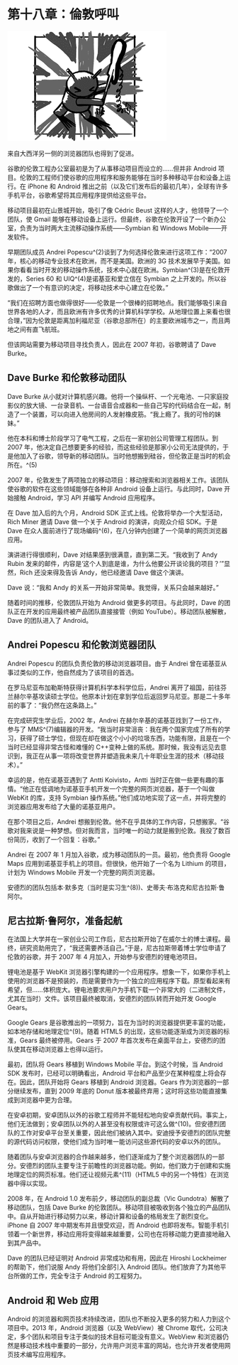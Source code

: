 # 第十八章：倫敦呼叫

![g18001](img/g18001.png)

来自大西洋另一侧的浏览器团队也得到了促进。

谷歌的伦敦工程办公室最初是为了从事移动项目而设立的……但并非 Android 项目。伦敦的工程师们使谷歌的应用程序和服务能够在当时多种移动平台和设备上运行。在 iPhone 和 Android 推出之前（以及它们发布后的最初几年），全球有许多手机平台，谷歌希望将其应用程序提供给这些平台。

移动项目最初在山景城开始，吸引了像 Cédric Beust 这样的人才，他领导了一个团队，使 Gmail 能够在移动设备上运行。但最终，谷歌在伦敦开设了一个新办公室，负责为当时两大主流移动操作系统——Symbian 和 Windows Mobile——开发软件。

早期团队成员 Andrei Popescu^(2)谈到了为何选择伦敦来进行这项工作：“2007 年，核心的移动专业技术在欧洲，而不是美国。欧洲的 3G 技术发展早于美国。如果你看看当时开发的移动操作系统，技术中心就在欧洲。Symbian^(3)是在伦敦开发的，Series 60 和 UIQ^(4)是诺基亚和爱立信在 Symbian 之上开发的。所以谷歌做出了一个有意识的决定，将移动技术中心建立在伦敦。”

“我们在招聘方面也做得很好——伦敦是一个很棒的招聘地点。我们能够吸引来自世界各地的人才，而且欧洲有许多优秀的计算机科学学校。从地理位置上来看也很合理，”因为伦敦是距离加利福尼亚（谷歌总部所在）的主要欧洲城市之一，而且两地之间有直飞航班。

但该网站需要为移动项目寻找负责人，因此在 2007 年初，谷歌聘请了 Dave Burke。

## Dave Burke 和伦敦移动团队

Dave Burke 从小就对计算机感兴趣。他将一个操纵杆、一个光电池、一只家庭投影仪的放大镜、一台录音机、一台语音合成器和一些自己写的代码结合在一起，制造了一个装置，可以向进入他房间的人发射橡皮筋。“我上瘾了。我的可怜的妹妹。”

他在本科和博士阶段学习了电气工程，之后在一家初创公司管理工程团队。到 2007 年，他决定自己想要更多的经验，而这些经验是那家小公司无法提供的，于是他加入了谷歌，领导新的移动团队。当时他想搬到硅谷，但伦敦正是当时的机会所在。^(5)

2007 年，伦敦发生了两项独立的移动项目：移动搜索和浏览器相关工作。该团队使谷歌的软件在这些领域能够在各种非 Android 设备上运行。与此同时，Dave 开始接触 Android，学习 API 并编写 Android 应用程序。

在 Dave 加入后的九个月，Android SDK 正式上线。伦敦将举办一个大型活动，Rich Miner 邀请 Dave 做一个关于 Android 的演讲，向观众介绍 SDK。于是 Dave 在众人面前进行了现场编码^(6)，在八分钟内创建了一个简单的网页浏览器应用。

演讲进行得很顺利，Dave 对结果感到很满意，直到第二天。“我收到了 Andy Rubin 发来的邮件，内容是‘这个人到底是谁，为什么他要公开谈论我的项目？’”显然，Rich 还没来得及告诉 Andy，他已经邀请 Dave 做这个演讲。

Dave 说：“我和 Andy 的关系一开始非常简单。我觉得，关系只会越来越好。”

随着时间的推移，伦敦团队开始为 Android 做更多的项目。与此同时，Dave 的团队正在开发的应用最终被产品团队直接接管（例如 YouTube）。移动团队被解散，Dave 的团队进入了 Android。

## Andrei Popescu 和伦敦浏览器团队

Andrei Popescu 的团队负责伦敦的移动浏览器项目。由于 Andrei 曾在诺基亚从事过类似的工作，他自然成为了该项目的首选。

在罗马尼亚布加勒斯特获得计算机科学本科学位后，Andrei 离开了祖国，前往芬兰赫尔辛基攻读硕士学位。他原本计划在拿到学位后返回罗马尼亚。那是二十多年前的事了：“我仍然在这条路上。”

在完成研究生学业后，2002 年，Andrei 在赫尔辛基的诺基亚找到了一份工作，参与了 MMS^(7)编辑器的开发。“我当时非常沮丧：我在两个国家完成了所有的学习，获得了硕士学位，但现在却在做这个小小的垃圾东西，功能有限，且是在一个当时已经显得非常古怪和难懂的 C++变种上做的系统。那时候，我没有远见去意识到，我正在从事一项将改变世界并塑造我未来几十年职业生涯的技术（移动技术）。”

幸运的是，他在诺基亚遇到了 Antti Koivisto，Antti 当时正在做一些更有趣的事情。“他正在低调地为诺基亚手机开发一个完整的网页浏览器，基于一个叫做 WebKit 的库，支持 Symbian 操作系统。”他们成功地实现了这一点，并将完整的浏览器应用发布给了大量的诺基亚用户。

在那个项目之后，Andrei 想搬到伦敦。他不在乎具体的工作内容，只想搬家。“谷歌对我来说是一种梦想。但对我而言，当时唯一的动力就是搬到伦敦。我投了数百份简历，收到了一个回复：谷歌。”

Andrei 在 2007 年 1 月加入谷歌，成为移动团队的一员。最初，他负责将 Google Maps 应用到诺基亚手机上的项目。但很快，他开始了一个名为 Lithium 的项目，计划为 Windows Mobile 开发一个完整的网页浏览器。

安德烈的团队包括本·默多克（当时是实习生^(8))、史蒂夫·布洛克和尼古拉斯·鲁阿尔。

## 尼古拉斯·鲁阿尔，准备起航

在法国上大学并在一家创业公司工作后，尼古拉斯开始了在威尔士的博士课程。最终，研究资助用完了，“我还需要养活自己。”于是，尼古拉斯带着博士学位申请了伦敦的谷歌，并于 2007 年 4 月加入，开始参与安德烈的锂电池项目。

锂电池是基于 WebKit 浏览器引擎构建的一个应用程序。想象一下，如果你手机上使用的浏览器不是预装的，而是需要作为一个独立的应用程序下载。原型看起来有希望，但……体积庞大。锂电池要求用户为手机下载一个非常大的（二进制文件，尤其在当时）文件。该项目最终被取消，安德烈的团队转而开始开发 Google Gears。

Google Gears 是谷歌推出的一项努力，旨在为当时的浏览器提供更丰富的功能，如本地存储和地理定位^(9)。随着 HTML5 的出现，这些功能逐渐成为浏览器的标准，Gears 最终被停用。Gears 于 2007 年首次发布在桌面平台上，安德烈的团队使其在移动浏览器上也得以运行。

最初，团队将 Gears 移植到 Windows Mobile 平台。到这个时候，当 Android SDK 发布时，已经可以明确看出，Android 平台和产品至少在某种程度上将会存在。因此，团队开始将 Gears 移植到 Android 浏览器。Gears 作为浏览器的一部分继续发布，直到 2009 年底的 Donut 版本被最终弃用；这时将这些功能直接集成到浏览器中更为合理。

在安卓初期，安卓团队以外的谷歌工程师并不能轻松地向安卓贡献代码。事实上，他们无法做到；安卓团队以外的人甚至没有权限或许可这么做^(10)。但安德烈团队的工作对安卓平台至关重要，因此他们被纳入其中。安迪授予安德烈的团队完整的源代码访问权限，使他们成为当时唯一能访问这些源代码的安卓以外的团队。

随着团队与安卓浏览器的合作越来越多，他们逐渐成为了整个浏览器团队的一部分。安德烈的团队主要专注于前瞻性的浏览器功能。例如，他们致力于创建和实施地理定位的网页标准。他们还让视频元素^(11)（HTML5 中的另一个特性）在浏览器中得以实现。

2008 年，在 Android 1.0 发布前夕，移动团队的副总裁（Vic Gundotra）解散了移动团队，包括 Dave Burke 的伦敦团队。移动项目被吸收到各个独立的产品团队中。自从开始进行移动努力以来，移动计算和设备的格局发生了剧烈变化。iPhone 自 2007 年中期发布并且很受欢迎，而 Android 也即将发布。智能手机引领着一个新世界，移动应用将变得越来越重要，公司也在将移动能力更直接地融入到其产品中。

Dave 的团队已经证明对 Android 非常成功和有用，因此在 Hiroshi Lockheimer 的帮助下，他们说服 Andy 将他们全部引入 Android 团队。他们放弃了为其他平台所做的工作，完全专注于 Android 的工程努力。

## Android 和 Web 应用

Android 的浏览器和网页技术持续改进，团队也不断投入更多的努力和人力到这个项目中。2013 年，Android 浏览器（以及 WebView）被 Chrome 取代，公司决定，多个团队和项目专注于类似的技术目标可能没有意义。WebView 和浏览器仍然是移动技术栈中重要的一部分，允许用户浏览丰富的网站，也允许开发者使用网页技术编写应用程序。
